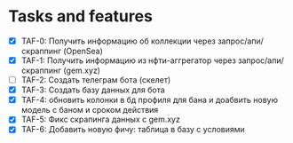 # Tasks and features

- [X] TAF-0: Получить информацию об коллекции через запрос/апи/скраппинг (OpenSea)
- [X] TAF-1: Получить информацию из нфти-аггрегатор через запрос/апи/скраппинг (gem.xyz)
- [ ] TAF-2: Создать телеграм бота (скелет)
- [X] TAF-3: Создать базу данных для бота
- [X] TAF-4: обновить колонки в бд профиля для бана и доабвить новую модель с баном и сроком действия
- [X] TAF-5: Фикс скрапинга данных с gem.xyz
- [X] TAF-6: Добавить новую фичу: таблица в базу с условиями